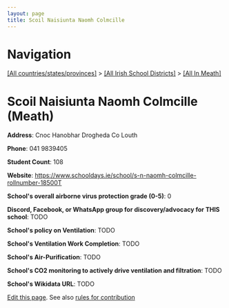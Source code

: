 ```yaml
---
layout: page
title: Scoil Naisiunta Naomh Colmcille
---
```

# Navigation

[[All countries/states/provinces]](../../..) > [[All Irish School Districts]](../..) > [[All In Meath]](..)

# Scoil Naisiunta Naomh Colmcille (Meath)

**Address**: Cnoc Hanobhar Drogheda Co Louth

**Phone**: 041 9839405

**Student Count**: 108

**Website**: <https://www.schooldays.ie/school/s-n-naomh-colmcille-rollnumber-18500T>

**School's overall airborne virus protection grade (0-5)**: 0

**Discord, Facebook, or WhatsApp group for discovery/advocacy for THIS school**: TODO

**School's policy on Ventilation**: TODO

**School's Ventilation Work Completion**: TODO

**School's Air-Purification**: TODO

**School's CO2 monitoring to actively drive ventilation and filtration**: TODO

**School's Wikidata URL**: TODO


[Edit this page](https://github.com/ventilate-schools/Ireland/edit/main/./Meath/Scoil_Naisiunta_Naomh_Colmcille.md). See also [rules for contribution](../../../contribution-rules/)